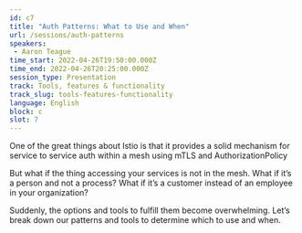 ```yaml
---
id: c7
title: "Auth Patterns: What to Use and When"
url: /sessions/auth-patterns
speakers:
 - Aaron Teague
time_start: 2022-04-26T19:50:00.000Z
time_end: 2022-04-26T20:25:00.000Z
session_type: Presentation
track: Tools, features & functionality
track_slug: tools-features-functionality
language: English
block: c
slot: 7
---
```


One of the great things about Istio is that it provides a solid mechanism for service to service auth within a mesh using mTLS and AuthorizationPolicy

But what if the thing accessing your services is not in the mesh. What if it’s a person and not a process? What if it’s a customer instead of an employee in your organization?

Suddenly, the options and tools to fulfill them become overwhelming. Let’s break down our patterns and tools to determine which to use and when.